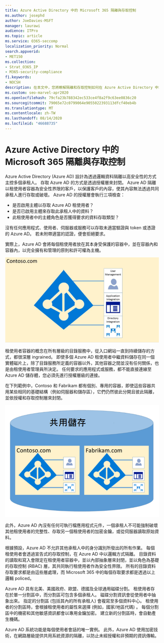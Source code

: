 ```yaml
---
title: Azure Active Directory 中的 Microsoft 365 隔離與存取控制
ms.author: josephd
author: JoeDavies-MSFT
manager: laurawi
audience: ITPro
ms.topic: article
ms.service: O365-seccomp
localization_priority: Normal
search.appverid:
- MET150
ms.collection:
- Strat_O365_IP
- M365-security-compliance
f1.keywords:
- NOCSH
description: 在本文中，您將瞭解隔離和存取控制如何在 Azure Active Directory 中讓多個承租人相互隔離的資料。
ms.custom: seo-marvel-apr2020
ms.openlocfilehash: 79cfa23b788342ec533ce4f8a2f9c63ee0836c20
ms.sourcegitcommit: 79065e72c0799064e9055022393113dfcf40eb4b
ms.translationtype: MT
ms.contentlocale: zh-TW
ms.lasthandoff: 08/14/2020
ms.locfileid: "46688735"
---
```

# <a name="microsoft-365-isolation-and-access-control-in-azure-active-directory"></a>Azure Active Directory 中的 Microsoft 365 隔離與存取控制

Azure Active Directory (Azure AD) 設計為透過邏輯資料隔離以高安全性的方式主控多個承租人。 存取 Azure AD 的方式是透過授權層來封閉。 Azure AD 隔離以租使用者容器為安全性界限的客戶，以保護客戶的內容，使其內容無法透過共同承租人進行存取或破壞。 Azure AD 的授權層會執行三項檢查：

- 是否啟用主體以存取 Azure AD 租使用者？
- 是否已啟用主體來存取此承租人中的資料？
- 此租使用者中的主體角色是否獲得要求的資料存取類型？

沒有任何應用程式、使用者、伺服器或服務可以存取未適當驗證與 token 或憑證的 Azure AD。 若未附帶適當的認證，便會拒絕要求。

實際上，Azure AD 會將每個租使用者放在其本身受保護的容器中，並在容器內和容器內，以完全擁有和管理的原則和許可權為主機。
 
![Azure 容器](../media/office-365-isolation-azure-container.png)

租使用者容器的概念在所有層級的目錄服務中，從入口網站一直到持續儲存的方式，都很深層 ingrained。 即使多個 Azure AD 租使用者中繼資料儲存在同一個實體磁片上，除了目錄服務所定義的容器以外，其他容器之間並沒有任何關係，也是由租使用者管理員所決定。 任何要求的應用程式或服務，都不能直接連線至 Azure AD 儲存體，您必須先進行授權層級的連接。

在下列範例中，Contoso 和 Fabrikam 都有個別、專用的容器，即使這些容器共用某些相同的基礎結構（例如伺服器和儲存區），它們仍然彼此分開且彼此隔離，並依授權和存取控制層來封閉。
 
![Azure 專用容器](../media/office-365-isolation-azure-dedicated-containers.png)

此外，Azure AD 內沒有任何可執行檔應用程式元件，一個承租人不可能強制破壞其他租使用者的完整性、存取另一個租使用者的加密金鑰，或從伺服器讀取原始資料。

根據預設，Azure AD 不允許其他承租人中的身分識別所發出的所有作業。 每個租使用者會透過宣告式的存取控制，在 Azure AD 中以邏輯方式隔離。 目錄資料的讀取和寫入會限定在租使用者容器中，並以內部抽象層來封閉，並以角色為基礎的存取控制 (RBAC) 層，其共同執行租使用者作為安全性界限。 所有的目錄資料存取要求都是由這些層處理，而 Microsoft 365 中的每個存取要求都是透過以上邏輯 policed。

Azure AD 具有北美、美國政府、歐盟、德國及全球通用磁碟分割。 租使用者存在於單一分割區中，而分割區可包含多個承租人。 磁碟分割資訊會從使用者中抽象出來。 指定的分割區 (包括其內的所有承租人) 會複寫至多個資料中心。 租使用者的分割區時，會根據租使用者的屬性來選擇 (例如，國家/地區代碼) 。 每個分割區中的機密和其他敏感資訊都會以專用金鑰加密。 建立新的分割區時，會自動產生機碼。

Azure AD 系統功能是每個使用者會話的唯一實例。 此外，Azure AD 使用加密技術，在網路層級提供共用系統資源的隔離，以防止未經授權和非預期的資訊傳輸。
